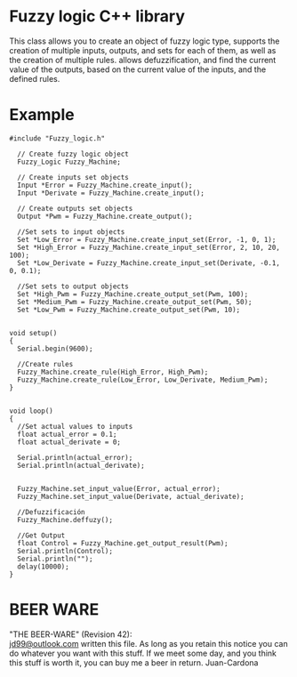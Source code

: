 ﻿# Fuzzy logic C++ library

This class allows you to create an object of fuzzy logic type,
supports the creation of multiple inputs, outputs, and sets for
each of them, as well as the creation of multiple rules.
allows defuzzification, and find the current value of the outputs,
based on the current value of the inputs, and the defined rules.

# Example

	#include "Fuzzy_logic.h"

	  // Create fuzzy logic object
	  Fuzzy_Logic Fuzzy_Machine;

	  // Create inputs set objects
	  Input *Error = Fuzzy_Machine.create_input();
	  Input *Derivate = Fuzzy_Machine.create_input();

	  // Create outputs set objects
	  Output *Pwm = Fuzzy_Machine.create_output();

	  //Set sets to input objects
	  Set *Low_Error = Fuzzy_Machine.create_input_set(Error, -1, 0, 1);
	  Set *High_Error = Fuzzy_Machine.create_input_set(Error, 2, 10, 20, 100);
	  Set *Low_Derivate = Fuzzy_Machine.create_input_set(Derivate, -0.1, 0, 0.1);

	  //Set sets to output objects
	  Set *High_Pwm = Fuzzy_Machine.create_output_set(Pwm, 100);
	  Set *Medium_Pwm = Fuzzy_Machine.create_output_set(Pwm, 50);
	  Set *Low_Pwm = Fuzzy_Machine.create_output_set(Pwm, 10);


	void setup()
	{
	  Serial.begin(9600);

	  //Create rules
	  Fuzzy_Machine.create_rule(High_Error, High_Pwm);
	  Fuzzy_Machine.create_rule(Low_Error, Low_Derivate, Medium_Pwm);
	}


	void loop()
	{
	  //Set actual values to inputs
	  float actual_error = 0.1;
	  float actual_derivate = 0;

	  Serial.println(actual_error);
	  Serial.println(actual_derivate);


	  Fuzzy_Machine.set_input_value(Error, actual_error);
	  Fuzzy_Machine.set_input_value(Derivate, actual_derivate);

	  //Defuzzificación
	  Fuzzy_Machine.deffuzy();

	  //Get Output
	  float Control = Fuzzy_Machine.get_output_result(Pwm);
	  Serial.println(Control);
	  Serial.println("");
	  delay(10000);
	}


# BEER WARE   
"THE BEER-WARE" (Revision 42):   
<jd99@outlook.com> written this file. As long as you retain this notice you can do whatever you want with this  stuff. If we meet some day, and you think this stuff is worth it, you can  buy me a beer in return. Juan-Cardona
